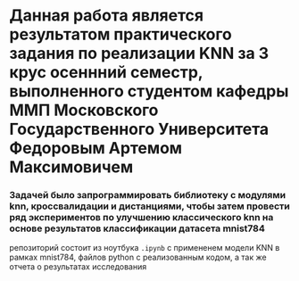 # Данная работа является результатом практического задания по реализации KNN за 3 крус осеннний семестр, выполненного студентом кафедры ММП Московского Государственного Университета Федоровым Артемом Максимовичем
### Задачей было запрограммировать библиотеку с модулями knn, кроссвалидации и дистанциями, чтобы затем провести ряд экспериментов по улучшению классического knn на основе результатов классификации датасета mnist784

репозиторий состоит из ноутбука `.ipynb` с примененем модели KNN в рамках mnist784, файлов python с реализованным кодом, а так же отчета о результатах исследования
